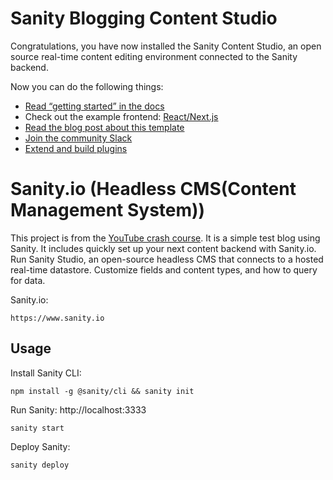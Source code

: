 # Sanity Blogging Content Studio

Congratulations, you have now installed the Sanity Content Studio, an open source real-time content editing environment connected to the Sanity backend.

Now you can do the following things:

- [Read “getting started” in the docs](https://www.sanity.io/docs/introduction/getting-started?utm_source=readme)
- Check out the example frontend: [React/Next.js](https://github.com/sanity-io/tutorial-sanity-blog-react-next)
- [Read the blog post about this template](https://www.sanity.io/blog/build-your-own-blog-with-sanity-and-next-js?utm_source=readme)
- [Join the community Slack](https://slack.sanity.io/?utm_source=readme)
- [Extend and build plugins](https://www.sanity.io/docs/content-studio/extending?utm_source=readme)

#

#

# Sanity.io (Headless CMS(Content Management System))

This project is from the [YouTube crash course](https://www.youtube.com/watch?v=32RP-sG1njE). It is a simple test blog using Sanity. It includes quickly set up your next content backend with Sanity.io. Run Sanity Studio, an open-source headless CMS that connects to a hosted real-time datastore. Customize fields and content types, and how to query for data.

Sanity.io:

```
https://www.sanity.io
```

## Usage

Install Sanity CLI:

```
npm install -g @sanity/cli && sanity init
```

Run Sanity:
http://localhost:3333

```
sanity start
```

Deploy Sanity:

```
sanity deploy
```
